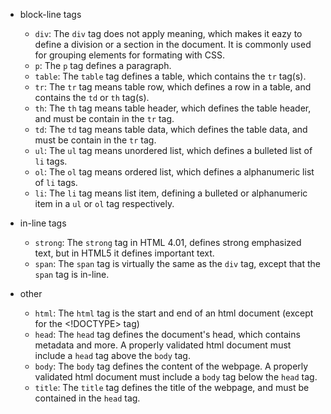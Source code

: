 * block-line tags

    * `div`: The `div` tag does not apply meaning, which makes it eazy to define a division or a section in the document. It is commonly used for grouping elements for formating with CSS.
    * `p`: The `p` tag defines a paragraph.
    * `table`: The `table` tag defines a table, which contains the `tr` tag(s).
    * `tr`: The `tr` tag means table row, which defines a row in a table, and contains the `td` or `th` tag(s).
    * `th`: The `th` tag means table header, which defines the table header, and must be contain in the `tr` tag.
    * `td`: The `td` tag means table data, which defines the table data, and must be contain in the `tr` tag.
    * `ul`: The `ul` tag means unordered list, which defines a bulleted list of `li` tags.
    * `ol`: The `ol` tag means ordered list, which defines a alphanumeric list of `li` tags.
    * `li`: The `li` tag means list item, defining a bulleted or alphanumeric item in a `ul` or `ol` tag respectively.
    
* in-line tags
    * `strong`: The `strong` tag in HTML 4.01, defines strong emphasized text, but in HTML5 it defines important text.
    * `span`: The `span` tag is virtually the same as the `div` tag, except that the `span` tag is in-line.

* other
    * `html`: The `html` tag is the start and end of an html document (except for the <!DOCTYPE> tag)
    * `head`: The `head` tag defines the document's head, which contains metadata and more. A properly validated html document must include a `head` tag above the `body` tag.
    * `body`: The `body` tag defines the content of the webpage. A properly validated html document must include a `body` tag below the `head` tag.
    * `title`: The `title` tag defines the title of the webpage, and must be contained in the `head` tag.
